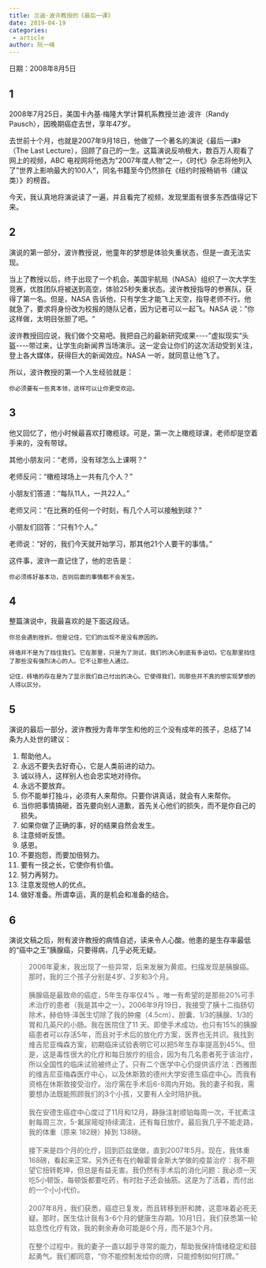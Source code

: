 ```yaml
---
title: 兰迪·波许教授的《最后一课》
date: 2019-04-19
categories:
 - article
author: 阮一峰
---
```


日期：2008年8月5日

## 1

2008年7月25日，美国卡內基·梅隆大学计算机系教授兰迪·波许（Randy Pausch），因晚期癌症去世，享年47岁。

去世前十个月，也就是2007年9月18日，他做了一个著名的演说《最后一课》（The Last Lecture），回顾了自己的一生。这篇演说反响极大，数百万人观看了网上的视频，ABC 电视网将他选为”2007年度人物“之一，《时代》杂志将他列入了”世界上影响最大的100人“，同名书籍至今仍然排在《纽约时报畅销书（建议类）》的榜首。

今天，我认真地将演说读了一遍，并且看完了视频，发现里面有很多东西值得记下来。

## 2

演说的第一部分，波许教授说，他童年的梦想是体验失重状态，但是一直无法实现。

当上了教授以后，终于出现了一个机会。美国宇航局（NASA）组织了一次大学生竞赛，优胜团队将被送到高空，体验25秒失重状态。波许教授指导的参赛队，获得了第一名。但是，NASA 告诉他，只有学生才能飞上天空，指导老师不行。他就急了，要求将身份改为校报的随队记者，因为记者可以一起飞。NASA 说：”你这样做，太明目张胆了吧。“

波许教授回应说，我们做个交易吧。我把自己的最新研究成果----”虚拟现实“头盔----带过来，让学生向新闻界当场演示。这一定会让你们的这次活动受到关注，登上各大媒体，获得巨大的新闻效应。NASA 一听，就同意让他飞了。

所以，波许教授的第一个人生经验就是：

```
你必须要有一些真本领，这样可以让你更受欢迎。
```

## 3

他又回忆了，他小时候最喜欢打橄榄球。可是，第一次上橄榄球课，老师却是空着手来的，没有带球。

其他小朋友问：“老师，没有球怎么上课啊？”

老师反问：“橄榄球场上一共有几个人？”

小朋友们答道：“每队11人，一共22人。”

老师又问：“在比赛的任何一个时刻，有几个人可以接触到球？”

小朋友们回答：“只有1个人。”

老师说：“好的，我们今天就开始学习，那其他21个人要干的事情。”

这件事，波许一直记住了，他的忠告是：

```
你必须练好基本功，否则后面的事情都不会发生。
```

## 4

整篇演说中，我最喜欢的是下面这段话。

```
你总会遇到挫折。但是记住，它们的出现不是没有原因的。

砖墙并不是为了挡住我们。它在那里，只是为了测试，我们的决心到底有多迫切。它在那里挡住了那些没有强烈决心的人。它不让那些人通过。

记住，砖墙的存在是为了显示我们自己付出的决心。它使得我们，同那些并不真的想实现梦想的人得以区分。
```

## 5

演说的最后一部分，波许教授为青年学生和他的三个没有成年的孩子，总结了14条为人处世的建议：

1. 帮助他人。
2. 永远不要失去好奇心，它是人类前进的动力。
3. 诚以待人，这样别人也会忠实地对待你。
4. 永远不要放弃。
5. 你不能单打独斗，必须有人来帮你。只要你讲真话，就会有人来帮你。
6. 当你把事情搞砸，首先要向别人道歉，首先关心他们的损失，而不是你自己的损失。
7. 如果你做了正确的事，好的结果自然会发生。
8. 注意倾听反馈。
9. 感恩。
10. 不要抱怨，而要加倍努力。
11. 要有一技之长，它使你有价值。
12. 努力再努力。
13. 注意发现他人的优点。
14. 做好准备。所谓幸运，真的是机会和准备的结合。

## 6

演说文稿之后，附有波许教授的病情自述，读来令人心酸。他患的是生存率最低的“癌中之王”胰腺癌，只要得病，几乎必死无疑。

> 2006年夏末，我出现了一些异常，后来发展为黄疸。扫描发现是胰腺癌。那时，我的三个孩子分别是4岁、2岁和3个月。<br><br>
> 胰腺癌是最致命的癌症，5年生存率仅4% 。唯一有希望的是那些20%可手术治疗的患者（我是其中之一）。2006年9月19日，我接受了胰十二指肠切除术，赫伯特·泽医生切除了我的肿瘤（4.5cm）、胆囊、1/3的胰腺、1/3的胃和几英尺的小肠。我在医院住了11 天。即使手术成功，也只有15%的胰腺癌患者可以存活5年，而且对于术后的放化疗方案，医界也无共识。我找到维吉尼亚梅森方案，初期临床试验表明它可以把5年生存率提高到45%。但是，这是毒性很大的化疗和每日放疗的组合，因为有几名患者死于该治疗，所以全国性的临床试验被终止了。只有二个医学中心仍提供该疗法：西雅图的维吉尼亚梅森医疗中心，以及休斯敦的德州大学安德生癌症中心。而我有资格在休斯敦接受治疗。治疗需在手术后6-8周内开始。我的妻子和我，需要想办法既能照顾我们的3个小孩，又要有人全时陪护我。<br><br>
> 我在安德生癌症中心度过了11月和12月，静脉注射顺铂每周一次，干扰素注射每周三次，5-氟尿嘧啶持续滴注，还有每日放疗。最后我几乎不能走路，我的体重（原来 182磅）掉到 138磅。<br><br>
> 接下来是四个月的化疗，回到匹兹堡做，直到2007年5月。现在，我体重168磅，看起来正常。另外还有在约翰霍普金斯大学做的疫苗治疗：我不期望它扭转乾坤，但总是有益无害。我仍然有手术后的消化问题：我必须一天吃5小顿饭，每顿饭都要吃药，有时肚子还会抽筋。这是为了活着，而付出的一个小小代价。<br><br>
> 2007年8月，我们获悉，癌症已复发，而且转移到肝和脾，这意味着必死无疑。那时，医生估计我有3-6个月的健康生存期。10月1日，我们获悉第一轮姑息性化疗有效，我的剩余寿命可能是6个月，而不是3个月。<br><br>
> 在整个过程中，我的妻子一直以超乎寻常的能力，帮助我保持情绪稳定和鼓起勇气。我们都同意，“你不能控制发给你的牌，只能控制如何打牌。”